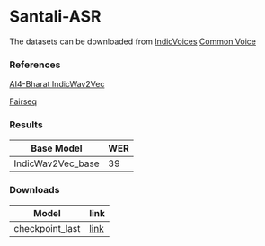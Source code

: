 # Santali-ASR
The datasets can be downloaded from [IndicVoices](https://indicvoices.ai4bharat.org/) [Common Voice](https://commonvoice.mozilla.org/en/datasets)


### References 
[AI4-Bharat IndicWav2Vec](https://github.com/AI4Bharat/IndicWav2Vec/tree/main)

[Fairseq](https://github.com/facebookresearch/fairseq/tree/main)


### Results
| Base Model | WER|
|------------|----|
|IndicWav2Vec_base | 39|

### Downloads
| Model | link |
|------------|----|
|checkpoint_last |[link](https://drive.google.com/file/d/1Mup2MatzvxtO7mlRNn7lMABLU8qlkzNk/view?usp=sharing)|
